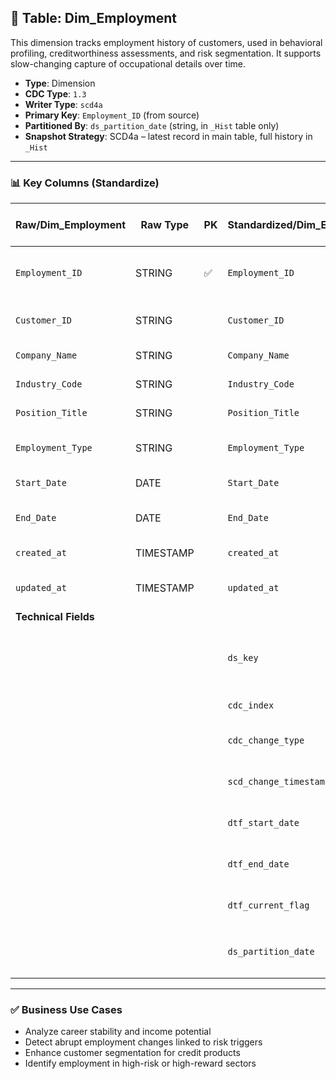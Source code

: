 ## 📜 Table: Dim_Employment

This dimension tracks employment history of customers, used in behavioral profiling, creditworthiness assessments, and risk segmentation. It supports slow-changing capture of occupational details over time.

- **Type**: Dimension  
- **CDC Type**: `1.3`  
- **Writer Type**: `scd4a`  
- **Primary Key**: `Employment_ID` (from source)  
- **Partitioned By**: `ds_partition_date` (string, in `_Hist` table only)  
- **Snapshot Strategy**: SCD4a – latest record in main table, full history in `_Hist`

---

### 📊 Key Columns (Standardize)

| Raw/Dim_Employment    | Raw Type  | PK  | Standardized/Dim_Employment | Standardized Type | Description                                             | Value of Technical Field         | Note                            |
|------------------------|-----------|-----|-------------------------------|--------------------|---------------------------------------------------------|----------------------------------|---------------------------------|
| `Employment_ID`        | STRING    | ✅  | `Employment_ID`              | STRING             | Unique ID of the employment record                      |                                  | Primary key from source         |
| `Customer_ID`          | STRING    |     | `Customer_ID`                | STRING             | Customer linked to this job                             |                                  | FK to `Dim_Customer`           |
| `Company_Name`         | STRING    |     | `Company_Name`               | STRING             | Employer's name                                         |                                  |                                 |
| `Industry_Code`        | STRING    |     | `Industry_Code`              | STRING             | Industry of employment                                  |                                  | FK to `Dim_Industry`           |
| `Position_Title`       | STRING    |     | `Position_Title`             | STRING             | Job title or role                                       |                                  |                                 |
| `Employment_Type`      | STRING    |     | `Employment_Type`            | STRING             | Full-Time, Contract, etc.                               |                                  |                                 |
| `Start_Date`           | DATE      |     | `Start_Date`                 | DATE               | Employment start date                                   |                                  | Used in history logic          |
| `End_Date`             | DATE      |     | `End_Date`                   | DATE               | Employment end date (nullable)                          |                                  |                                 |
| `created_at`           | TIMESTAMP |     | `created_at`                 | TIMESTAMP          | First seen in source                                    | From source                      |                                 |
| `updated_at`           | TIMESTAMP |     | `updated_at`                 | TIMESTAMP          | Last seen update from source                            | From source                      |                                 |
| **Technical Fields**   |           |     |                               |                    |                                                         |                                  |                                 |
|                        |           |     | `ds_key`                     | STRING             | Surrogate primary key in standardized zone              | `Employment_ID`                  | Required for all scd4a tables   |
|                        |           |     | `cdc_index`                  | INT                | Current record flag                                     | `1` or `0`                       | 1 = current version             |
|                        |           |     | `cdc_change_type`            | STRING             | Type of change detected                                 | `'cdc_insert'`, `'cdc_update'`  |                                 |
|                        |           |     | `scd_change_timestamp`       | TIMESTAMP          | Snapshot creation time                                  | `updated_at` or job time         |                                 |
|                        |           |     | `dtf_start_date`             | DATE               | Start of snapshot validity                              | From `updated_at` or partition   |                                 |
|                        |           |     | `dtf_end_date`               | DATE               | End of snapshot validity                                | NULL if current                  |                                 |
|                        |           |     | `dtf_current_flag`           | BOOLEAN            | TRUE if currently valid                                 | TRUE/FALSE                       |                                 |
|                        |           |     | `ds_partition_date`          | STRING             | Partition column in format `yyyy-MM-dd`                 | Job run date                     | Only used in `_Hist`            |

---

### ✅ Business Use Cases

- Analyze career stability and income potential  
- Detect abrupt employment changes linked to risk triggers  
- Enhance customer segmentation for credit products  
- Identify employment in high-risk or high-reward sectors  